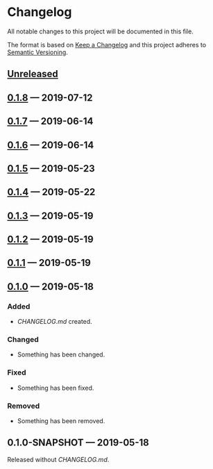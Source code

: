 # Changelog

All notable changes to this project will be documented in this file.

The format is based on [Keep a Changelog](http://keepachangelog.com)
and this project adheres to [Semantic Versioning](http://semver.org/spec/v2.0.0.html).


## [Unreleased]

## [0.1.8] — 2019-07-12

## [0.1.7] — 2019-06-14

## [0.1.6] — 2019-06-14

## [0.1.5] — 2019-05-23

## [0.1.4] — 2019-05-22

## [0.1.3] — 2019-05-19

## [0.1.2] — 2019-05-19

## [0.1.1] — 2019-05-19

## [0.1.0] — 2019-05-18
### Added
- _CHANGELOG.md_ created.
### Changed
- Something has been changed.
### Fixed
- Something has been fixed.
### Removed
- Something has been removed.

## 0.1.0-SNAPSHOT — 2019-05-18
Released without _CHANGELOG.md_.


[0.1.0]: https://github.com/b-social/spec-validate/compare/0.1.0-SNAPSHOT...0.1.0
[0.1.1]: https://github.com/b-social/spec-validate/compare/0.1.0...0.1.1
[0.1.2]: https://github.com/b-social/spec-validate/compare/0.1.1...0.1.2
[0.1.3]: https://github.com/b-social/spec-validate/compare/0.1.2...0.1.3
[0.1.4]: https://github.com/b-social/spec-validate/compare/0.1.3...0.1.4
[0.1.5]: https://github.com/b-social/spec-validate/compare/0.1.4...0.1.5
[0.1.6]: https://github.com/b-social/spec-validate/compare/0.1.5...0.1.6
[0.1.7]: https://github.com/b-social/spec-validate/compare/0.1.6...0.1.7
[0.1.8]: https://github.com/b-social/spec-validate/compare/0.1.7...0.1.8
[Unreleased]: https://github.com/b-social/spec-validate/compare/0.1.8...HEAD
